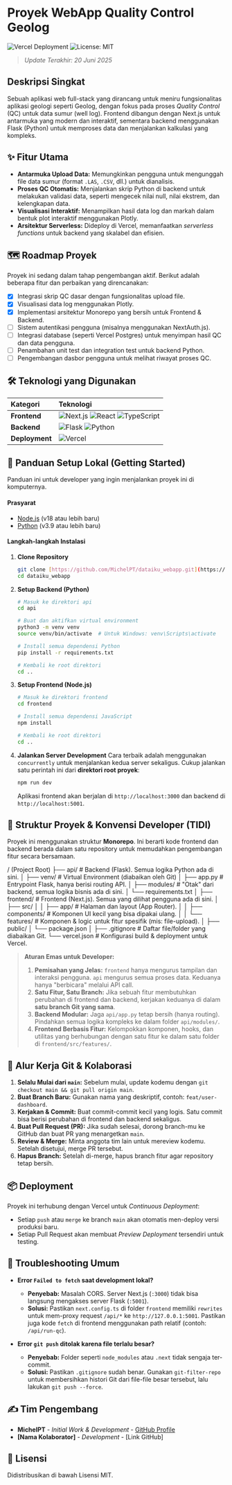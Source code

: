 # Proyek WebApp Quality Control Geolog

![Vercel Deployment](https://therealsujitk-vercel-badge.vercel.app/?app=dataiku-webapp&style=for-the-badge)
![License: MIT](https://img.shields.io/badge/License-MIT-yellow.svg?style=for-the-badge)

> _Update Terakhir: 20 Juni 2025_

## Deskripsi Singkat

Sebuah aplikasi web full-stack yang dirancang untuk meniru fungsionalitas aplikasi geologi seperti Geolog, dengan fokus pada proses _Quality Control_ (QC) untuk data sumur (well log). Frontend dibangun dengan Next.js untuk antarmuka yang modern dan interaktif, sementara backend menggunakan Flask (Python) untuk memproses data dan menjalankan kalkulasi yang kompleks.

## ✨ Fitur Utama

-   **Antarmuka Upload Data:** Memungkinkan pengguna untuk mengunggah file data sumur (format `.LAS`, `.CSV`, dll.) untuk dianalisis.
-   **Proses QC Otomatis:** Menjalankan skrip Python di backend untuk melakukan validasi data, seperti mengecek nilai null, nilai ekstrem, dan kelengkapan data.
-   **Visualisasi Interaktif:** Menampilkan hasil data log dan markah dalam bentuk plot interaktif menggunakan Plotly.
-   **Arsitektur Serverless:** Dideploy di Vercel, memanfaatkan _serverless functions_ untuk backend yang skalabel dan efisien.

## 🗺️ Roadmap Proyek

Proyek ini sedang dalam tahap pengembangan aktif. Berikut adalah beberapa fitur dan perbaikan yang direncanakan:

-   [x] Integrasi skrip QC dasar dengan fungsionalitas upload file.
-   [x] Visualisasi data log menggunakan Plotly.
-   [x] Implementasi arsitektur Monorepo yang bersih untuk Frontend & Backend.
-   [ ] Sistem autentikasi pengguna (misalnya menggunakan NextAuth.js).
-   [ ] Integrasi database (seperti Vercel Postgres) untuk menyimpan hasil QC dan data pengguna.
-   [ ] Penambahan unit test dan integration test untuk backend Python.
-   [ ] Pengembangan dasbor pengguna untuk melihat riwayat proses QC.

## 🛠️ Teknologi yang Digunakan

| Kategori | Teknologi |
| :--- | :--- |
| **Frontend** | ![Next.js](https://img.shields.io/badge/Next-black?style=for-the-badge&logo=next.js&logoColor=white) ![React](https://img.shields.io/badge/react-%2320232a.svg?style=for-the-badge&logo=react&logoColor=%2361DAFB) ![TypeScript](https://img.shields.io/badge/typescript-%23007ACC.svg?style=for-the-badge&logo=typescript&logoColor=white) |
| **Backend** | ![Flask](https://img.shields.io/badge/flask-%23000.svg?style=for-the-badge&logo=flask&logoColor=white) ![Python](https://img.shields.io/badge/python-3670A0?style=for-the-badge&logo=python&logoColor=ffdd54) |
| **Deployment**| ![Vercel](https://img.shields.io/badge/Vercel-000000?style=for-the-badge&logo=vercel&logoColor=white) |

## 🚀 Panduan Setup Lokal (Getting Started)

Panduan ini untuk developer yang ingin menjalankan proyek ini di komputernya.

#### Prasyarat
-   [Node.js](https://nodejs.org/) (v18 atau lebih baru)
-   [Python](https://www.python.org/downloads/) (v3.9 atau lebih baru)

#### Langkah-langkah Instalasi

1.  **Clone Repository**
    ```bash
    git clone [https://github.com/MichelPT/dataiku_webapp.git](https://github.com/MichelPT/dataiku_webapp.git)
    cd dataiku_webapp
    ```

2.  **Setup Backend (Python)**
    ```bash
    # Masuk ke direktori api
    cd api

    # Buat dan aktifkan virtual environment
    python3 -m venv venv
    source venv/bin/activate  # Untuk Windows: venv\Scripts\activate

    # Install semua dependensi Python
    pip install -r requirements.txt

    # Kembali ke root direktori
    cd ..
    ```

3.  **Setup Frontend (Node.js)**
    ```bash
    # Masuk ke direktori frontend
    cd frontend

    # Install semua dependensi JavaScript
    npm install

    # Kembali ke root direktori
    cd ..
    ```

4.  **Jalankan Server Development**
    Cara terbaik adalah menggunakan `concurrently` untuk menjalankan kedua server sekaligus. Cukup jalankan satu perintah ini dari **direktori root proyek**:
    ```bash
    npm run dev
    ```
    Aplikasi frontend akan berjalan di `http://localhost:3000` dan backend di `http://localhost:5001`.

## 📂 Struktur Proyek & Konvensi Developer (TIDI)

Proyek ini menggunakan struktur **Monorepo**. Ini berarti kode frontend dan backend berada dalam satu repository untuk memudahkan pengembangan fitur secara bersamaan.

/ (Project Root)
├── api/                # Backend (Flask). Semua logika Python ada di sini.
│   ├── venv/           # Virtual Environment (diabaikan oleh Git)
│   ├── app.py          # Entrypoint Flask, hanya berisi routing API.
│   ├── modules/        # "Otak" dari backend, semua logika bisnis ada di sini.
│   └── requirements.txt
│
├── frontend/           # Frontend (Next.js). Semua yang dilihat pengguna ada di sini.
│   ├── src/
│   │   ├── app/        # Halaman dan layout (App Router).
│   │   ├── components/ # Komponen UI kecil yang bisa dipakai ulang.
│   │   └── features/   # Komponen & logic untuk fitur spesifik (mis: file-upload).
│   ├── public/
│   └── package.json
│
├── .gitignore          # Daftar file/folder yang diabaikan Git.
└── vercel.json         # Konfigurasi build & deployment untuk Vercel.


> **Aturan Emas untuk Developer:**
> 1.  **Pemisahan yang Jelas:** `frontend` hanya mengurus tampilan dan interaksi pengguna. `api` mengurus semua proses data. Keduanya hanya "berbicara" melalui API call.
> 2.  **Satu Fitur, Satu Branch:** Jika sebuah fitur membutuhkan perubahan di frontend dan backend, kerjakan keduanya di dalam **satu branch Git yang sama**.
> 3.  **Backend Modular:** Jaga `api/app.py` tetap bersih (hanya routing). Pindahkan semua logika kompleks ke dalam folder `api/modules/`.
> 4.  **Frontend Berbasis Fitur:** Kelompokkan komponen, hooks, dan utilitas yang berhubungan dengan satu fitur ke dalam satu folder di `frontend/src/features/`.

## 🌊 Alur Kerja Git & Kolaborasi

1.  **Selalu Mulai dari `main`:** Sebelum mulai, update kodemu dengan `git checkout main && git pull origin main`.
2.  **Buat Branch Baru:** Gunakan nama yang deskriptif, contoh: `feat/user-dashboard`.
3.  **Kerjakan & Commit:** Buat commit-commit kecil yang logis. Satu commit bisa berisi perubahan di frontend dan backend sekaligus.
4.  **Buat Pull Request (PR):** Jika sudah selesai, dorong branch-mu ke GitHub dan buat PR yang menargetkan `main`.
5.  **Review & Merge:** Minta anggota tim lain untuk mereview kodemu. Setelah disetujui, merge PR tersebut.
6.  **Hapus Branch:** Setelah di-merge, hapus branch fitur agar repository tetap bersih.

## 📦 Deployment

Proyek ini terhubung dengan Vercel untuk _Continuous Deployment_:
-   Setiap `push` atau `merge` ke branch `main` akan otomatis men-deploy versi produksi baru.
-   Setiap Pull Request akan membuat _Preview Deployment_ tersendiri untuk testing.

## 🤔 Troubleshooting Umum

-   **Error `Failed to fetch` saat development lokal?**
    -   **Penyebab:** Masalah CORS. Server Next.js (`:3000`) tidak bisa langsung mengakses server Flask (`:5001`).
    -   **Solusi:** Pastikan `next.config.ts` di folder `frontend` memiliki `rewrites` untuk mem-proxy request `/api/*` ke `http://127.0.0.1:5001`. Pastikan juga kode `fetch` di frontend menggunakan path relatif (contoh: `/api/run-qc`).

-   **Error `git push` ditolak karena file terlalu besar?**
    -   **Penyebab:** Folder seperti `node_modules` atau `.next` tidak sengaja ter-commit.
    -   **Solusi:** Pastikan `.gitignore` sudah benar. Gunakan `git-filter-repo` untuk membersihkan histori Git dari file-file besar tersebut, lalu lakukan `git push --force`.

## ✍️ Tim Pengembang

-   **MichelPT** - *Initial Work & Development* - [GitHub Profile](https://github.com/MichelPT)
-   **[Nama Kolaborator]** - *Development* - [Link GitHub]

## 📜 Lisensi

Didistribusikan di bawah Lisensi MIT.
